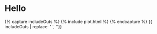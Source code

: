 # Hello

{% capture includeGuts %}
{% include plot.html %} 
{% endcapture %}
{{ includeGuts | replace: '    ', ''}}
